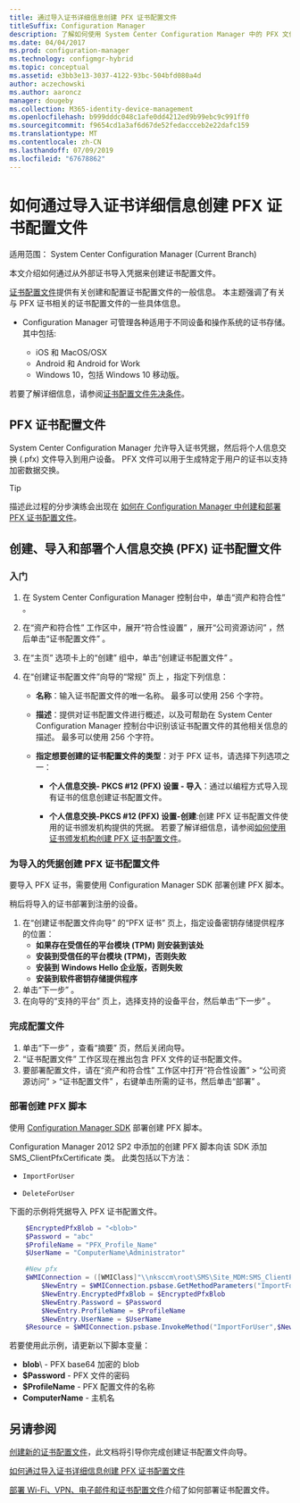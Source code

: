 ```yaml
---
title: 通过导入证书详细信息创建 PFX 证书配置文件
titleSuffix: Configuration Manager
description: 了解如何使用 System Center Configuration Manager 中的 PFX 文件生成支持加密数据交换的用户特定证书。
ms.date: 04/04/2017
ms.prod: configuration-manager
ms.technology: configmgr-hybrid
ms.topic: conceptual
ms.assetid: e3bb3e13-3037-4122-93bc-504bfd080a4d
author: aczechowski
ms.author: aaroncz
manager: dougeby
ms.collection: M365-identity-device-management
ms.openlocfilehash: b999dddc048c1afe0dd4212ed9b99ebc9c991ff0
ms.sourcegitcommit: f9654cd1a3af6d67de52fedaccceb2e22dafc159
ms.translationtype: MT
ms.contentlocale: zh-CN
ms.lasthandoff: 07/09/2019
ms.locfileid: "67678862"
---
```

# <a name="how-to-create-pfx-certificate-profiles-by-importing-certificate-details"></a>如何通过导入证书详细信息创建 PFX 证书配置文件

适用范围：  System Center Configuration Manager (Current Branch)


本文介绍如何通过从外部证书导入凭据来创建证书配置文件。  

[证书配置文件](../../protect/deploy-use/introduction-to-certificate-profiles.md)提供有关创建和配置证书配置文件的一般信息。 本主题强调了有关与 PFX 证书相关的证书配置文件的一些具体信息。

- Configuration Manager 可管理各种适用于不同设备和操作系统的证书存储。  其中包括:

  -   iOS 和 MacOS/OSX
  -   Android 和 Android for Work
  -   Windows 10，包括 Windows 10 移动版。

若要了解详细信息，请参阅[证书配置文件先决条件](../../protect/plan-design/prerequisites-for-certificate-profiles.md)。

## <a name="pfx-certificate-profiles"></a>PFX 证书配置文件
System Center Configuration Manager 允许导入证书凭据，然后将个人信息交换 (.pfx) 文件导入到用户设备。 PFX 文件可以用于生成特定于用户的证书以支持加密数据交换。

> [!TIP]  
>  描述此过程的分步演练会出现在 [如何在 Configuration Manager 中创建和部署 PFX 证书配置文件](http://blogs.technet.com/b/karanrustagi/archive/2015/09/01/how-to-create-and-deploy-pfx-certificate-profiles-in-configuration-manager.aspx)。  

## <a name="create-import-and-deploy-a-personal-information-exchange-pfx-certificate-profile"></a>创建、导入和部署个人信息交换 (PFX) 证书配置文件  

### <a name="get-started"></a>入门

1.  在 System Center Configuration Manager 控制台中，单击“资产和符合性”  。  
2.  在“资产和符合性”  工作区中，展开“符合性设置”  ，展开“公司资源访问”  ，然后单击“证书配置文件”  。  

3.  在“主页”  选项卡上的“创建”  组中，单击“创建证书配置文件”  。

4.  在“创建证书配置文件”向导的“常规”  页上  ，指定下列信息：  

    -   **名称**：输入证书配置文件的唯一名称。 最多可以使用 256 个字符。  

    -   **描述**：提供对证书配置文件进行概述，以及可帮助在 System Center Configuration Manager 控制台中识别该证书配置文件的其他相关信息的描述。 最多可以使用 256 个字符。  

    -   **指定想要创建的证书配置文件的类型**：对于 PFX 证书，请选择下列选项之一：  

        -   **个人信息交换- PKCS #12 (PFX) 设置 - 导入**：通过以编程方式导入现有证书的信息创建证书配置文件。  

        -   **个人信息交换-PKCS #12 (PFX) 设置-创建**:创建 PFX 证书配置文件使用的证书颁发机构提供的凭据。  若要了解详细信息，请参阅[如何使用证书颁发机构创建 PFX 证书配置文件](../../mdm/deploy-use/create-pfx-certificate-profiles.md)。


### <a name="create-a-pfx-certificate-profile-for-the-imported-credentials"></a>为导入的凭据创建 PFX 证书配置文件

要导入 PFX 证书，需要使用 Configuration Manager SDK 部署创建 PFX 脚本。 

稍后将导入的证书部署到注册的设备。

1. 在“创建证书配置文件向导”  的“PFX 证书”  页上，指定设备密钥存储提供程序的位置：
    - **如果存在受信任的平台模块 (TPM) 则安装到该处**  
    - **安装到受信任的平台模块 (TPM)，否则失败** 
    - **安装到 Windows Hello 企业版，否则失败** 
    - **安装到软件密钥存储提供程序** 
2. 单击“下一步”  。 
3. 在向导的“支持的平台”  页上，选择支持的设备平台，然后单击“下一步”  。

### <a name="finish-the-profile"></a>完成配置文件

1.  单击“下一步”  ，查看“摘要”  页，然后关闭向导。  
2.  “证书配置文件”  工作区现在推出包含 PFX 文件的证书配置文件。 
3.  要部署配置文件，请在“资产和符合性”  工作区中打开“符合性设置”   > “公司资源访问”   > “证书配置文件”  ，右键单击所需的证书，然后单击“部署”  。 

### <a name="deploy-a-create-pfx-script"></a>部署创建 PFX 脚本

使用 [Configuration Manager SDK](http://go.microsoft.com/fwlink/?LinkId=613525) 部署创建 PFX 脚本。 

Configuration Manager 2012 SP2 中添加的创建 PFX 脚本向该 SDK 添加 SMS_ClientPfxCertificate 类。 此类包括以下方法：  

-   `ImportForUser`  

-   `DeleteForUser`  

下面的示例将凭据导入 PFX 证书配置文件。

``` powershell
    $EncryptedPfxBlob = "<blob>"  
    $Password = "abc"  
    $ProfileName = "PFX_Profile_Name"  
    $UserName = "ComputerName\Administrator"  

    #New pfx  
    $WMIConnection = ([WMIClass]"\\nksccm\root\SMS\Site_MDM:SMS_ClientPfxCertificate")  
        $NewEntry = $WMIConnection.psbase.GetMethodParameters("ImportForUser")  
        $NewEntry.EncryptedPfxBlob = $EncryptedPfxBlob  
        $NewEntry.Password = $Password  
        $NewEntry.ProfileName = $ProfileName  
        $NewEntry.UserName = $UserName  
    $Resource = $WMIConnection.psbase.InvokeMethod("ImportForUser",$NewEntry,$null)  
```  

若要使用此示例，请更新以下脚本变量：  

   -   **blob**\ - PFX base64 加密的 blob  
   -   **$Password** - PFX 文件的密码  
   -   **$ProfileName** - PFX 配置文件的名称  
   -   **ComputerName** - 主机名   

## <a name="see-also"></a>另请参阅
[创建新的证书配置文件](../../protect/deploy-use/create-certificate-profiles.md)，此文档将引导你完成创建证书配置文件向导。

[如何通过导入证书详细信息创建 PFX 证书配置文件](../../mdm/deploy-use/create-pfx-certificate-profiles.md)

[部署 Wi-Fi、VPN、电子邮件和证书配置文件](../../protect/deploy-use/deploy-wifi-vpn-email-cert-profiles.md)介绍了如何部署证书配置文件。
